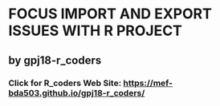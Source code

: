 # FOCUS IMPORT AND EXPORT ISSUES WITH R PROJECT  
## by gpj18-r_coders

### Click for R_coders Web Site: https://mef-bda503.github.io/gpj18-r_coders/



